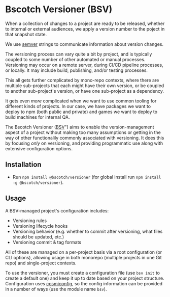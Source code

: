 # Bscotch Versioner (BSV)

When a collection of changes to a project are ready to be released, whether to internal or external audiences, we apply a version number to the poject in that snapshot state.

We use [semver](http://semver.org/) strings to communicate information about version changes.

The versioning process can vary quite a bit by project, and is typically coupled to some number of other automated or manual processes. Versioning may occur on a remote server, during CI/CD pipeline processes, or locally. It may include build, publishing, and/or testing processes.

This all gets further complicated by mono-repo contexts, where there are multiple sub-projects that each might have their own version, or be coupled to another sub-project's version, or have one sub-project as a dependency.

It gets even *more* complicated when we want to use common tooling for different kinds of projects. In our case, we have packages we want to deploy to npm (both public and private) and games we want to deploy to build machines for internal QA.

The Bscotch Versioner (<abbr title="Bscotch Versioner">BSV</abbr>") aims to enable the version-management aspect of a project without making too many assumptions or getting in the way of other functionalily commonly associated with versioning. It does this by focusing *only* on versioning, and providing programmatic use along with extensive configuration options.

## Installation

- Run `npm install @bscotch/versioner` (for global install run `npm install -g @bscotch/versioner`).

## Usage

A BSV-managed project's configuration includes:

- Versioning rules
- Versioning lifecycle hooks
- Versioning behavior (e.g. whether to commit after versioning, what files should be updated, etc.)
- Versioning commit & tag formats

All of these are managed on a per-project basis via a root configuration (or CLI options), allowing usage in both monorepo (multiple projects in one Git repo) and single-project contexts.

To use the versioner, you must create a configuration file (use `bsv init` to create a default one) and keep it up to date based on your project structure. Configuration uses [cosmiconfig](https://github.com/davidtheclark/cosmiconfig), so the config information can be provided in a number of ways (use the module name `bsv`).


